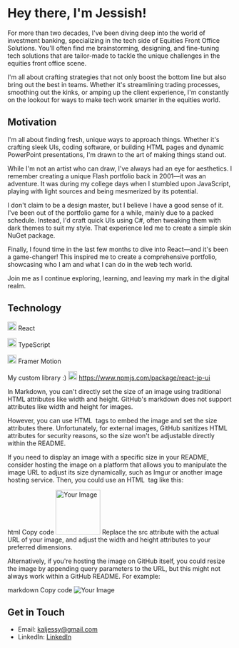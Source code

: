 # Hey there, I'm Jessish! </JP>

For more than two decades, I've been diving deep into the world of investment banking, specializing in the tech side of Equities Front Office Solutions. You'll often find me brainstorming, designing, and fine-tuning tech solutions that are tailor-made to tackle the unique challenges in the equities front office scene.

I'm all about crafting strategies that not only boost the bottom line but also bring out the best in teams. Whether it's streamlining trading processes, smoothing out the kinks, or amping up the client experience, I'm constantly on the lookout for ways to make tech work smarter in the equities world.

## Motivation

I'm all about finding fresh, unique ways to approach things. Whether it's crafting sleek UIs, coding software, or building HTML pages and dynamic PowerPoint presentations, I'm drawn to the art of making things stand out.

While I'm not an artist who can draw, I've always had an eye for aesthetics. I remember creating a unique Flash portfolio back in 2001—it was an adventure. It was during my college days when I stumbled upon JavaScript, playing with light sources and being mesmerized by its potential.

I don't claim to be a design master, but I believe I have a good sense of it. I've been out of the portfolio game for a while, mainly due to a packed schedule. Instead, I'd craft quick UIs using C#, often tweaking them with dark themes to suit my style. That experience led me to create a simple skin NuGet package.

Finally, I found time in the last few months to dive into React—and it's been a game-changer! This inspired me to create a comprehensive portfolio, showcasing who I am and what I can do in the web tech world.

Join me as I continue exploring, learning, and leaving my mark in the digital realm.

## Technology

<img src="https://user-images.githubusercontent.com/25181517/183897015-94a058a6-b86e-4e42-a37f-bf92061753e5.png" alt="React Icon" width="20" height="20"> React

<img src="https://user-images.githubusercontent.com/25181517/183890598-19a0ac2d-e88a-4005-a8df-1ee36782fde1.png" alt="TypeScript" width="20" height="20"> TypeScript

<img src="https://camo.githubusercontent.com/179d66ab2b0321726c88a586c4ad38802e7113a3c98c6fd3f0156c01c98cfd14/68747470733a2f2f6672616d657275736572636f6e74656e742e636f6d2f696d616765732f34386861395a52396f5a51475136675a38595566456c50335430412e706e67" alt="Framer Motion" width="20" height="20"> Framer Motion

My custom library :)
<img src="https://user-images.githubusercontent.com/25181517/121401671-49102800-c959-11eb-9f6f-74d49a5e1774.png" alt="TypeScript" width="20" height="20"> 
https://www.npmjs.com/package/react-jp-ui

In Markdown, you can't directly set the size of an image using traditional HTML attributes like width and height. GitHub's markdown does not support attributes like width and height for images.

However, you can use HTML <img> tags to embed the image and set the size attributes there. Unfortunately, for external images, GitHub sanitizes HTML attributes for security reasons, so the size won't be adjustable directly within the README.

If you need to display an image with a specific size in your README, consider hosting the image on a platform that allows you to manipulate the image URL to adjust its size dynamically, such as Imgur or another image hosting service. Then, you could use an HTML <img> tag like this:

html
Copy code
<img src="https://example.com/path/to/your/image.jpg" alt="Your Image" width="100" height="100">
Replace the src attribute with the actual URL of your image, and adjust the width and height attributes to your preferred dimensions.

Alternatively, if you're hosting the image on GitHub itself, you could resize the image by appending query parameters to the URL, but this might not always work within a GitHub README. For example:

markdown
Copy code
![Your Image](https://github.com/username/repository/raw/branch/path/to/image.jpg?sanitize=true&w=100&h=100)


## Get in Touch

-  Email: [kaljessy@gmail.com](kaljessy@gmail.com)
-  LinkedIn: [LinkedIn](https://www.linkedin.com/in/jessish-pothancheri-5985576/)

